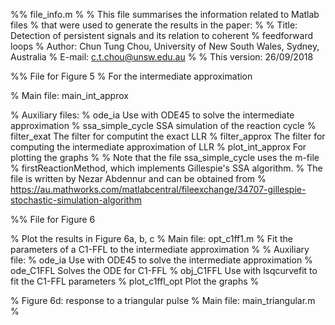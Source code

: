 %% file_info.m 
% 
% This file summarises the information related to Matlab files 
% that were used to generate the results in the paper:
%
% Title: Detection of persistent signals and its relation to coherent 
% feedforward loops
% Author: Chun Tung Chou, University of New South Wales, Sydney, Australia
% E-mail: c.t.chou@unsw.edu.au
%
% This version: 26/09/2018 
 
%% File for Figure 5
% For the intermediate approximation

% Main file: main_int_approx

% Auxiliary files: 
%   ode_ia              Use with ODE45 to solve the intermediate approximation 
%   ssa_simple_cycle    SSA simulation of the reaction cycle 
%   filter_exat         The filter for computint the exact LLR 
%   filter_approx       The filter for computing the intermediate approximation of LLR
%   plot_int_approx     For plotting the graphs 
%
%   Note that the file ssa_simple_cycle uses the m-file
%   firstReactionMethod, which implements Gillespie's SSA algorithm.
%   The file is written by Nezar Abdennur and can be obtained from
%   https://au.mathworks.com/matlabcentral/fileexchange/34707-gillespie-stochastic-simulation-algorithm

%% File for Figure 6 

% Plot the results in Figure 6a, b, c
% Main file: opt_c1ff1.m
%   Fit the parameters of a C1-FFL to the intermediate approximation 
%
% Auxiliary file:
%   ode_ia          Use with ODE45 to solve the intermediate approximation
%   ode_C1FFL       Solves the ODE for C1-FFL
%   obj_C1FFL       Use with lsqcurvefit to fit the C1-FFL parameters 
%   plot_c1ffl_opt  Plot the graphs 
% 

% Figure 6d: response to a triangular pulse 
% Main file: main_triangular.m 
% 

